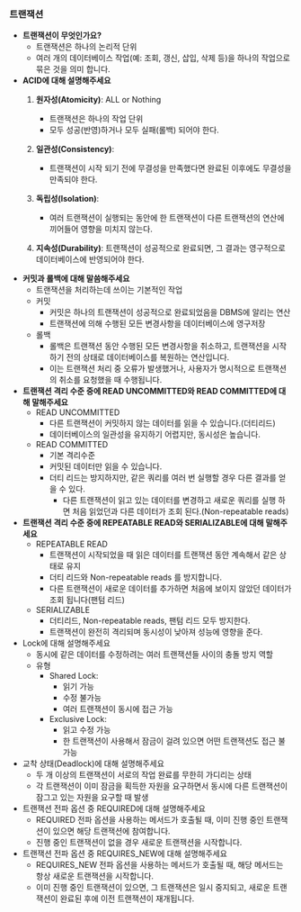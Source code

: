 ### 트랜잭션
- **트랜잭션이 무엇인가요?**
	- 트랜잭션은 하나의 논리적 단위 
	- 여러 개의 데이터베이스 작업(예: 조회, 갱신, 삽입, 삭제 등)을 하나의 작업으로 묶은 것을 의미 합니다.
- **ACID에 대해 설명해주세요**
	1. **원자성(Atomicity)**: ALL or Nothing 
		- 트랜잭션은 하나의 작업 단위 
		- 모두 성공(반영)하거나 모두 실패(롤백) 되어야 한다.
	    
	2. **일관성(Consistency)**: 
		- 트랜잭션이 시작 되기 전에 무결성을 만족했다면 완료된 이후에도 무결성을 만족되야 한다.
	    
	3. **독립성(Isolation)**: 
		- 여러 트랜잭션이 실행되는 동안에 한 트랜잭션이 다른 트랜잭션의 연산에 끼어들어 영향을 미치지 않는다.
	    
	4. **지속성(Durability)**: 트랜잭션이 성공적으로 완료되면, 그 결과는 영구적으로 데이터베이스에 반영되어야 한다.
- **커밋과 롤백에 대해 말씀해주세요**
	- 트랜잭션을 처리하는데 쓰이는 기본적인 작업
	- 커밋
		- 커밋은 하나의 트랜잭션이 성공적으로 완료되었음을 DBMS에 알리는 연산
		- 트랜잭션에 의해 수행된 모든 변경사항을 데이터베이스에 영구저장
	- 롤백
		- 롤백은 트랜잭션 동안 수행된 모든 변경사항을 취소하고, 트랜잭션을 시작하기 전의 상태로 데이터베이스를 복원하는 연산입니다. 
		- 이는 트랜잭션 처리 중 오류가 발생했거나, 사용자가 명시적으로 트랜잭션의 취소를 요청했을 때 수행됩니다.
- **트랜잭션 격리 수준 중에 READ UNCOMMITTED와 READ COMMITTED에 대해 말해주세요**
	- READ UNCOMMITTED
		- 다른 트랜잭션이 커밋하지 않는 데이터를 읽을 수 있습니다.(더티리드)
		- 데이터베이스의 일관성을 유지하기 어렵지만, 동시성은 높습니다.
	- READ COMMITTED
		- 기본 격리수준
		- 커밋된 데이터만 읽을 수 있습니다.
		- 더티 리드는 방지하지만, 같은 쿼리를 여러 번 실행할 경우 다른 결과를 얻을 수 있다.
			- 다른 트랜잭션이 읽고 있는 데이터를 변경하고 새로운 쿼리를 실행 하면 처음 읽었던과 다른 데이터가 조회 된다.(Non-repeatable reads)
-  **트랜잭션 격리 수준 중에 REPEATABLE READ와 SERIALIZABLE에 대해 말해주세요**
	- REPEATABLE READ
		- 트랜잭션이 시작되었을 때 읽은 데이터를 트랜잭션 동안 계속해서 같은 상태로 유지
		- 더티 리드와 Non-repeatable reads 를 방지합니다.
		- 다른 트랜잭션이 새로운 데이터를 추가하면 처음에 보이지 않았던 데이터가 조회 됩니다(팬텀 리드)
	- SERIALIZABLE
		- 더티리드, Non-repeatable reads, 팬텀 리드 모두 방지한다.
		- 트랜잭션이 완전히 격리되며 동시성이 낮아져 성능에 영향을 준다.
- Lock에 대해 설명해주세요
	- 동시에 같은 데이터를 수정하려는 여러 트랜잭션들 사이의 충돌 방지 역할 
	- 유형
		- Shared Lock:
			- 읽기 가능
			- 수정 불가능
			- 여러 트랜잭션이 동시에 접근 가능
		- Exclusive Lock:
			- 읽고 수정 가능
			- 한 트랜잭션이 사용해서 잠금이 걸려 있으면 어떤 트랜잭션도 접근 불가능 
- 교착 상태(Deadlock)에 대해 설명해주세요
	- 두 개 이상의 트랜잭션이 서로의 작업 완료를 무한히 가디리는 상태
	- 각 트랜잭션이 이미 잠금을 획득한 자원을 요구하면서 동시에 다른 트랜잭션이 잠그고 있는 자원을 요구할 때 발생 
- 트랜잭션 전파 옵션 중 REQUIRED에 대해 설명해주세요
	- REQUIRED 전파 옵션을 사용하는 메서드가 호출될 때, 이미 진행 중인 트랜잭션이 있으면 해당 트랜잭션에 참여합니다. 
	- 진행 중인 트랜잭션이 없을 경우 새로운 트랜잭션을 시작합니다.
- 트랜잭션 전파 옵션 중 REQUIRES_NEW에 대해 설명해주세요
	- REQUIRES_NEW 전파 옵션을 사용하는 메서드가 호출될 때, 해당 메서드는 항상 새로운 트랜잭션을 시작합니다. 
	- 이미 진행 중인 트랜잭션이 있으면, 그 트랜잭션은 일시 중지되고, 새로운 트랜잭션이 완료된 후에 이전 트랜잭션이 재개됩니다.